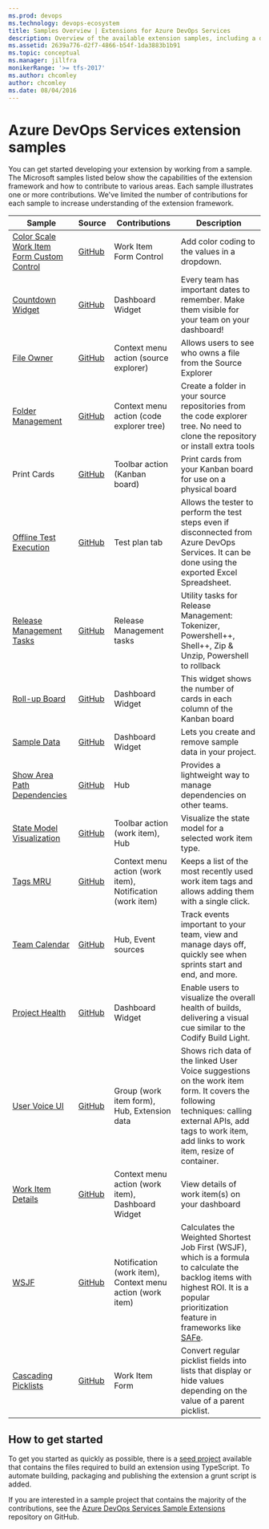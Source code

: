 ```yaml
---
ms.prod: devops
ms.technology: devops-ecosystem
title: Samples Overview | Extensions for Azure DevOps Services
description: Overview of the available extension samples, including a description, the link to the repo and the contributions they touch
ms.assetid: 2639a776-d2f7-4866-b54f-1da3883b1b91
ms.topic: conceptual
ms.manager: jillfra
monikerRange: '>= tfs-2017'
ms.author: chcomley
author: chcomley
ms.date: 08/04/2016
---
```


# Azure DevOps Services extension samples

You can get started developing your extension by working from a sample. 
The Microsoft samples listed below show the capabilities of the extension framework and how to 
contribute to various areas. Each sample illustrates one or more contributions. We've limited the 
number of contributions for each sample to increase understanding of the extension framework.

| Sample | Source | Contributions | Description |
|--------|-------|---------------|-------------|
| [Color Scale Work Item Form Custom Control](./custom-control.md) | [GitHub](https://github.com/Microsoft/vsts-sample-wit-custom-control) | Work Item Form Control | Add color coding to the values in a dropdown. |
| [Countdown Widget](https://marketplace.visualstudio.com/items?itemName=ms-devlabs.CountdownWidget) | [GitHub](https://github.com/ALM-Rangers/Countdown-Widget-Extension) | Dashboard Widget | Every team has important dates to remember. Make them visible for your team on your dashboard! |
| [File Owner](https://marketplace.visualstudio.com/items?itemName=ms-devlabs.FileOwner) | [GitHub](https://github.com/ALM-Rangers/File-Owner-Extension) | Context menu action (source explorer) | Allows users to see who owns a file from the Source Explorer |
| [Folder Management](https://marketplace.visualstudio.com/items?itemName=ms-devlabs.FolderManagement) | [GitHub](https://github.com/ALM-Rangers/VSO-Extension-FolderManagement) | Context menu action (code explorer tree) | Create a folder in your source repositories from the code explorer tree. No need to clone the repository or install extra tools |
| Print Cards | [GitHub](https://github.com/ALM-Rangers/Print-Cards-Extension) | Toolbar action (Kanban board) | Print cards from your Kanban board for use on a physical board |
| [Offline Test Execution](https://marketplace.visualstudio.com/items?itemName=ms-devlabs.OfflineTestExecution) | [GitHub](https://github.com/ALM-Rangers/Offline-Test-Execution-extension) | Test plan tab | Allows the tester to perform the test steps even if disconnected from Azure DevOps Services. It can be done using the exported Excel Spreadsheet. |
| [Release Management Tasks](https://marketplace.visualstudio.com/items?itemName=ms-devlabs.utilitytasks) | [GitHub](https://github.com/openalm/Extension-UtilitiesPack) | Release Management tasks | Utility tasks for Release Management: Tokenizer, Powershell++, Shell++, Zip & Unzip, Powershell to rollback  |
| [Roll-up Board](https://marketplace.visualstudio.com/items?itemName=ms-devlabs.RollUpBoard) | [GitHub](https://github.com/ALM-Rangers/Roll-Up-Board-Widget-Extension) | Dashboard Widget | This widget shows the number of cards in each column of the Kanban board |
| [Sample Data](https://marketplace.visualstudio.com/items?itemName=ms-devlabs.SampleDataWidget) | [GitHub](https://github.com/ALM-Rangers/Sample-Data-Widget-Extension) | Dashboard Widget | Lets you create and remove sample data in your project. |
| [Show Area Path Dependencies](https://marketplace.visualstudio.com/items?itemName=ms-devlabs.ShowAreaPathDependencies) | [GitHub](https://github.com/ALM-Rangers/Show-Area-Path-Dependencies-Extension) | Hub | Provides a lightweight way to manage dependencies on other teams. |
| [State Model Visualization](https://marketplace.visualstudio.com/items?itemName=taavi-koosaar.StateModelVisualization) | [GitHub](https://github.com/melborp/StateModelVisualization) | Toolbar action (work item), Hub | Visualize the state model for a selected work item type. |
| [Tags MRU](https://marketplace.visualstudio.com/items?itemName=cschleiden.tags-mru) | [GitHub](https://github.com/cschleiden/vsts-extension-tags-mru) | Context menu action (work item), Notification (work item) | Keeps a list of the most recently used work item tags and allows adding them with a single click. |
| [Team Calendar](https://marketplace.visualstudio.com/items?itemName=ms-devlabs.team-calendar) | [GitHub](https://github.com/Microsoft/vsts-team-calendar) | Hub, Event sources | Track events important to your team, view and manage days off, quickly see when sprints start and end, and more. |
| [Project Health](https://marketplace.visualstudio.com/items?itemName=ms-devlabs.TeamProjectHealth) | [GitHub](https://github.com/ALM-Rangers/Visualize-Team-Project-Health-Widgets) | Dashboard Widget | Enable users to visualize the overall health of builds, delivering a visual cue similar to the Codify Build Light. |
| [User Voice UI](https://marketplace.visualstudio.com/items?itemName=ms-devlabs.vsts-uservoice-ui) | [GitHub](https://github.com/Microsoft/vsts-uservoice-ui-extension) | Group (work item form), Hub, Extension data | Shows rich data of the linked User Voice suggestions on the work item form. It covers the following techniques: calling external APIs, add tags to work item, add links to work item, resize of container. |
| [Work Item Details](https://marketplace.visualstudio.com/items?itemName=ms-devlabs.WorkItemDetails) | [GitHub](https://github.com/ALM-Rangers/Work-Item-Details-Widget-Extension) | Context menu action (work item), Dashboard Widget | View details of work item(s) on your dashboard |
| [WSJF](https://marketplace.visualstudio.com/items?itemName=MS-Agile-SAFe.WSJF-extension) | [GitHub](https://github.com/Microsoft/vsts-wsjf-extension) | Notification (work item), Context menu action (work item) | Calculates the Weighted Shortest Job First (WSJF), which is a formula to calculate the backlog items with highest ROI. It is a popular prioritization feature in frameworks like [SAFe](http://www.scaledagileframework.com/wsjf/). |
| [Cascading Picklists](https://marketplace.visualstudio.com/items?itemName=ms-devlabs.cascading-picklists-extension) | [GitHub](https://github.com/microsoft/azure-devops-extension-cascading-picklist) | Work Item Form | Convert regular picklist fields into lists that display or hide values depending on the value of a parent picklist. |

## How to get started

To get you started as quickly as possible, there is a [seed project](https://github.com/cschleiden/vsts-extension-ts-seed-simple) available
that contains the files required to build an extension using TypeScript. To automate building, packaging and publishing the extension a grunt script is 
added.

If you are interested in a sample project that contains the majority of the contributions, see the [Azure DevOps Services Sample Extensions](https://github.com/Microsoft/vsts-extension-samples) repository on GitHub.
